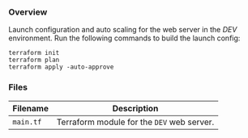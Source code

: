 ### Overview

Launch configuration and auto scaling for the web server in the *DEV* environment.  Run the following commands to 
build the launch config:

```
terraform init
terraform plan
terraform apply -auto-approve
```

### Files

| Filename            | Description                                                                                  |
|---------------------|----------------------------------------------------------------------------------------------|
| `main.tf`           | Terraform module for the `DEV` web server.                                                   |